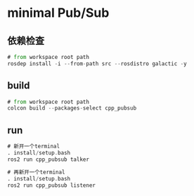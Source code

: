 # minimal Pub/Sub


## 依赖检查
```asm
# from workspace root path
rosdep install -i --from-path src --rosdistro galactic -y
```

## build

```asm
# from workspace root path
colcon build --packages-select cpp_pubsub
```

## run
```asm
# 新开一个terminal
. install/setup.bash
ros2 run cpp_pubsub talker

# 再新开一个terminal
. install/setup.bash
ros2 run cpp_pubsub listener
```



